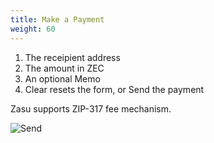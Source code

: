 ```yaml
---
title: Make a Payment
weight: 60
---
```


1. The receipient address
2. The amount in ZEC
3. An optional Memo
4. Clear resets the form, or Send the payment

Zasu supports ZIP-317 fee mechanism.

![Send](/zasu-06.png)
